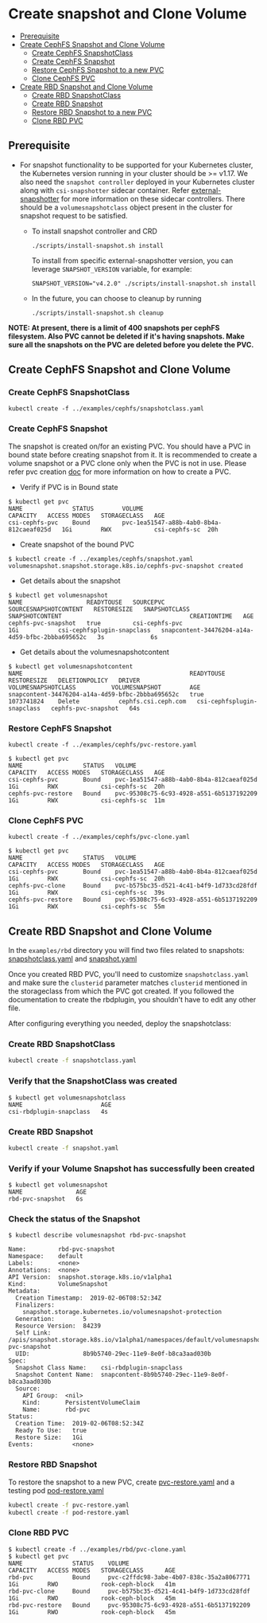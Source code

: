 # Create snapshot and Clone Volume

- [Prerequisite](#prerequisite)
- [Create CephFS Snapshot and Clone Volume](#create-cephfs-snapshot-and-clone-volume)
  - [Create CephFS SnapshotClass](#create-cephfs-snapshotclass)
  - [Create CephFS Snapshot](#create-cephfs-snapshot)
  - [Restore CephFS Snapshot to a new PVC](#restore-cephfs-snapshot)
  - [Clone CephFS PVC](#clone-cephfs-pvc)
- [Create RBD Snapshot and Clone Volume](#create-rbd-snapshot-and-clone-volume)
  - [Create RBD SnapshotClass](#create-rbd-snapshotclass)
  - [Create RBD Snapshot](#create-rbd-snapshot)
  - [Restore RBD Snapshot to a new PVC](#restore-rbd-snapshot)
  - [Clone RBD PVC](#clone-rbd-pvc)

## Prerequisite

- For snapshot functionality to be supported for your Kubernetes cluster, the
  Kubernetes version running in your cluster should be >= v1.17. We also need the
  `snapshot controller` deployed in your Kubernetes cluster along with `csi-snapshotter`
  sidecar container.
  Refer [external-snapshotter](https://github.com/kubernetes-csi/external-snapshotter/)
  for more information on these sidecar controllers. There should
  be a `volumesnapshotclass` object present in the cluster
  for snapshot request to be satisfied.

  - To install snapshot controller and CRD

    ```console
    ./scripts/install-snapshot.sh install
    ```

    To install from specific external-snapshotter version, you can leverage
    `SNAPSHOT_VERSION` variable, for example:

    ```console
    SNAPSHOT_VERSION="v4.2.0" ./scripts/install-snapshot.sh install
    ```

  - In the future, you can choose to cleanup by running

    ```console
    ./scripts/install-snapshot.sh cleanup
    ```

**NOTE: At present, there is a limit of 400 snapshots per cephFS filesystem.
Also PVC cannot be deleted if it's having snapshots. Make sure all the snapshots
on the PVC are deleted before you delete the PVC.**

## Create CephFS Snapshot and Clone Volume

### Create CephFS SnapshotClass

```console
kubectl create -f ../examples/cephfs/snapshotclass.yaml
```

### Create CephFS Snapshot

The snapshot is created on/for an existing PVC. You should
have a PVC in bound state before creating snapshot from it.
It is recommended to create a volume snapshot or a PVC clone
only when the PVC is not in use.
Please refer pvc creation [doc](https://github.com/ceph/ceph-csi/blob/devel/docs/deploy-cephfs.md)
for more information on how to create a PVC.

- Verify if PVC is in Bound state

```console
$ kubectl get pvc
NAME              STATUS        VOLUME                                     CAPACITY   ACCESS MODES   STORAGECLASS   AGE
csi-cephfs-pvc    Bound         pvc-1ea51547-a88b-4ab0-8b4a-812caeaf025d   1Gi        RWX            csi-cephfs-sc  20h
```

- Create snapshot of the bound PVC

```console
$ kubectl create -f ../examples/cephfs/snapshot.yaml
volumesnapshot.snapshot.storage.k8s.io/cephfs-pvc-snapshot created
```

- Get details about the snapshot

```console
$ kubectl get volumesnapshot
NAME                  READYTOUSE   SOURCEPVC       SOURCESNAPSHOTCONTENT   RESTORESIZE   SNAPSHOTCLASS                SNAPSHOTCONTENT                                    CREATIONTIME   AGE
cephfs-pvc-snapshot   true         csi-cephfs-pvc                          1Gi           csi-cephfsplugin-snapclass   snapcontent-34476204-a14a-4d59-bfbc-2bbba695652c   3s             6s
```

- Get details about the volumesnapshotcontent

```console
$ kubectl get volumesnapshotcontent
NAME                                               READYTOUSE   RESTORESIZE   DELETIONPOLICY   DRIVER                VOLUMESNAPSHOTCLASS          VOLUMESNAPSHOT        AGE
snapcontent-34476204-a14a-4d59-bfbc-2bbba695652c   true         1073741824    Delete           cephfs.csi.ceph.com   csi-cephfsplugin-snapclass   cephfs-pvc-snapshot   64s
```

### Restore CephFS Snapshot

```console
kubectl create -f ../examples/cephfs/pvc-restore.yaml
```

```console
$ kubectl get pvc
NAME                 STATUS   VOLUME                                     CAPACITY   ACCESS MODES   STORAGECLASS   AGE
csi-cephfs-pvc       Bound    pvc-1ea51547-a88b-4ab0-8b4a-812caeaf025d   1Gi        RWX            csi-cephfs-sc  20h
cephfs-pvc-restore   Bound    pvc-95308c75-6c93-4928-a551-6b5137192209   1Gi        RWX            csi-cephfs-sc  11m
```

### Clone CephFS PVC

```console
kubectl create -f ../examples/cephfs/pvc-clone.yaml
```

```console
$ kubectl get pvc
NAME                 STATUS   VOLUME                                     CAPACITY   ACCESS MODES   STORAGECLASS   AGE
csi-cephfs-pvc       Bound    pvc-1ea51547-a88b-4ab0-8b4a-812caeaf025d   1Gi        RWX            csi-cephfs-sc  20h
cephfs-pvc-clone     Bound    pvc-b575bc35-d521-4c41-b4f9-1d733cd28fdf   1Gi        RWX            csi-cephfs-sc  39s
cephfs-pvc-restore   Bound    pvc-95308c75-6c93-4928-a551-6b5137192209   1Gi        RWX            csi-cephfs-sc  55m
```

## Create RBD Snapshot and Clone Volume

In the `examples/rbd` directory you will find two files related to snapshots:
[snapshotclass.yaml](../examples/rbd/snapshotclass.yaml)
and [snapshot.yaml](../examples/rbd/snapshot.yaml)

Once you created RBD PVC, you'll need to customize `snapshotclass.yaml` and
make sure the `clusterid` parameter matches `clusterid` mentioned in the
storageclass from which the PVC got created.
If you followed the documentation to create the rbdplugin, you shouldn't
have to edit any other file.

After configuring everything you needed, deploy the snapshotclass:

### Create RBD SnapshotClass

```bash
kubectl create -f snapshotclass.yaml
```

### Verify that the SnapshotClass was created

```console
$ kubectl get volumesnapshotclass
NAME                      AGE
csi-rbdplugin-snapclass   4s
```

### Create RBD Snapshot

```bash
kubectl create -f snapshot.yaml
```

### Verify if your Volume Snapshot has successfully been created

```console
$ kubectl get volumesnapshot
NAME               AGE
rbd-pvc-snapshot   6s
```

### Check the status of the Snapshot

```console
$ kubectl describe volumesnapshot rbd-pvc-snapshot

Name:         rbd-pvc-snapshot
Namespace:    default
Labels:       <none>
Annotations:  <none>
API Version:  snapshot.storage.k8s.io/v1alpha1
Kind:         VolumeSnapshot
Metadata:
  Creation Timestamp:  2019-02-06T08:52:34Z
  Finalizers:
    snapshot.storage.kubernetes.io/volumesnapshot-protection
  Generation:        5
  Resource Version:  84239
  Self Link:         /apis/snapshot.storage.k8s.io/v1alpha1/namespaces/default/volumesnapshots/rbd-pvc-snapshot
  UID:               8b9b5740-29ec-11e9-8e0f-b8ca3aad030b
Spec:
  Snapshot Class Name:    csi-rbdplugin-snapclass
  Snapshot Content Name:  snapcontent-8b9b5740-29ec-11e9-8e0f-b8ca3aad030b
  Source:
    API Group:  <nil>
    Kind:       PersistentVolumeClaim
    Name:       rbd-pvc
Status:
  Creation Time:  2019-02-06T08:52:34Z
  Ready To Use:   true
  Restore Size:   1Gi
Events:           <none>
```

### Restore RBD Snapshot

To restore the snapshot to a new PVC, create
[pvc-restore.yaml](../examples/rbd/pvc-restore.yaml)
and a testing pod [pod-restore.yaml](../examples/rbd/pod-restore.yaml)

```bash
kubectl create -f pvc-restore.yaml
kubectl create -f pod-restore.yaml
```

### Clone RBD PVC

```console
$ kubectl create -f ../examples/rbd/pvc-clone.yaml
$ kubectl get pvc
NAME              STATUS    VOLUME                                     CAPACITY   ACCESS MODES   STORAGECLASS      AGE
rbd-pvc           Bound     pvc-c2ffdc98-3abe-4b07-838c-35a2a8067771   1Gi        RWO            rook-ceph-block   41m
rbd-pvc-clone     Bound     pvc-b575bc35-d521-4c41-b4f9-1d733cd28fdf   1Gi        RWO            rook-ceph-block   45m
rbd-pvc-restore   Bound     pvc-95308c75-6c93-4928-a551-6b5137192209   1Gi        RWO            rook-ceph-block   45m
```
